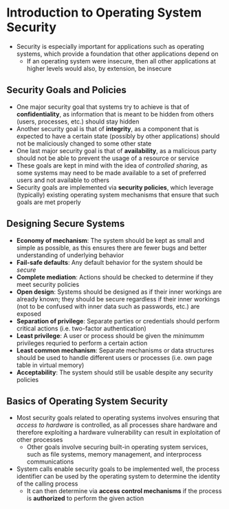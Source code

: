 # Introduction to Operating System Security
- Security is especially important for applications such as operating systems, which provide a foundation that other applications depend on
    - If an operating system were insecure, then all other applications at higher levels would also, by extension, be insecure
## Security Goals and Policies
- One major security goal that systems try to achieve is that of **confidentiality**, as information that is meant to be hidden from others (users, processes, etc.) should stay hidden
- Another security goal is that of **integrity**, as a component that is expected to have a certain state (possibly by other applications) should not be maliciously changed to some other state
- One last major security goal is that of **availability**, as a malicious party should not be able to prevent the usage of a resource or service
- These goals are kept in mind with the idea of *controlled sharing*, as some systems may need to be made available to a set of preferred users and not available to others
- Security goals are implemented via **security policies**, which leverage (typically) existing operating system mechanisms that ensure that such goals are met properly
## Designing Secure Systems
- **Economy of mechanism**: The system should be kept as small and simple as possible, as this ensures there are fewer bugs and better understanding of underlying behavior
- **Fail-safe defaults**: Any default behavior for the system should be *secure*
- **Complete mediation**: Actions should be checked to determine if they meet security policies
- **Open design**: Systems should be designed as if their inner workings are already known; they should be secure regardless if their inner workings (not to be confused with inner data such as passwords, etc.) are exposed
- **Separation of privilege**: Separate parties or credentials should perform critical actions (i.e. two-factor authentication)
- **Least privilege**: A user or process should be given the *minimumm* privileges requried to perform a certain action
- **Least common mechanism**: Separate mechanisms or data structures should be used to handle different users or processes (i.e. own page table in virtual memory)
- **Acceptability**: The system should still be usable despite any security policies
## Basics of Operating System Security
- Most security goals related to operating systems involves ensuring that *access to hardware* is controlled, as all processes share hardware and therefore exploiting a hardware vulnerability can result in exploitation of other processes
    - Other goals involve securing built-in operating system services, such as file systems, memory management, and interprocess communications
- System calls enable security goals to be implemented well, the process identifier can be used by the operating system to determine the identity of the calling process 
    - It can then determine via **access control mechanisms** if the process is **authorized** to perform the given action